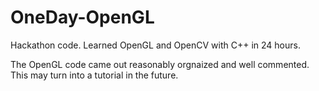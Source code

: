 # OneDay-OpenGL
Hackathon code. Learned OpenGL and OpenCV with C++ in 24 hours.

The OpenGL code came out reasonably orgnaized and well commented. This may turn into a tutorial in the future.
